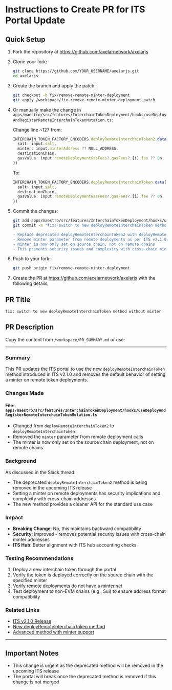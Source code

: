 # Instructions to Create PR for ITS Portal Update

## Quick Setup

1. Fork the repository at https://github.com/axelarnetwork/axelarjs
2. Clone your fork:
   ```bash
   git clone https://github.com/YOUR_USERNAME/axelarjs.git
   cd axelarjs
   ```

3. Create the branch and apply the patch:
   ```bash
   git checkout -b fix/remove-remote-minter-deployment
   git apply /workspace/fix-remove-remote-minter-deployment.patch
   ```

4. Or manually make the change in `apps/maestro/src/features/InterchainTokenDeployment/hooks/useDeployAndRegisterRemoteInterchainTokenMutation.ts`:

   Change line ~127 from:
   ```typescript
   INTERCHAIN_TOKEN_FACTORY_ENCODERS.deployRemoteInterchainToken2.data({
     salt: input.salt,
     minter: input.minterAddress ?? NULL_ADDRESS,
     destinationChain,
     gasValue: input.remoteDeploymentGasFees?.gasFees?.[i].fee ?? 0n,
   })
   ```

   To:
   ```typescript
   INTERCHAIN_TOKEN_FACTORY_ENCODERS.deployRemoteInterchainToken.data({
     salt: input.salt,
     destinationChain,
     gasValue: input.remoteDeploymentGasFees?.gasFees?.[i].fee ?? 0n,
   })
   ```

5. Commit the changes:
   ```bash
   git add apps/maestro/src/features/InterchainTokenDeployment/hooks/useDeployAndRegisterRemoteInterchainTokenMutation.ts
   git commit -m "fix: switch to new deployRemoteInterchainToken method without minter

   - Replace deprecated deployRemoteInterchainToken2 with deployRemoteInterchainToken
   - Remove minter parameter from remote deployments as per ITS v2.1.0
   - Minter is now only set on source chain, not on remote chains
   - This prevents security issues and complexity with cross-chain minter addresses"
   ```

6. Push to your fork:
   ```bash
   git push origin fix/remove-remote-minter-deployment
   ```

7. Create the PR at https://github.com/axelarnetwork/axelarjs with the following details:

## PR Title
`fix: switch to new deployRemoteInterchainToken method without minter`

## PR Description
Copy the content from `/workspace/PR_SUMMARY.md` or use:

---

### Summary
This PR updates the ITS portal to use the new `deployRemoteInterchainToken` method introduced in ITS v2.1.0 and removes the default behavior of setting a minter on remote token deployments.

### Changes Made

#### File: `apps/maestro/src/features/InterchainTokenDeployment/hooks/useDeployAndRegisterRemoteInterchainTokenMutation.ts`
- Changed from `deployRemoteInterchainToken2` to `deployRemoteInterchainToken`
- Removed the `minter` parameter from remote deployment calls
- The minter is now only set on the source chain deployment, not on remote chains

### Background
As discussed in the Slack thread:
- The deprecated `deployRemoteInterchainToken2` method is being removed in the upcoming ITS release
- Setting a minter on remote deployments has security implications and complexity with cross-chain addresses
- The new method provides a cleaner API for the standard use case

### Impact
- **Breaking Change**: No, this maintains backward compatibility
- **Security**: Improved - removes potential security issues with cross-chain minter addresses
- **ITS Hub**: Better alignment with ITS hub accounting checks

### Testing Recommendations
1. Deploy a new interchain token through the portal
2. Verify the token is deployed correctly on the source chain with the specified minter
3. Verify remote deployments do not have a minter set
4. Test deployment to non-EVM chains (e.g., Sui) to ensure address format compatibility

### Related Links
- [ITS v2.1.0 Release](https://github.com/axelarnetwork/interchain-token-service/blob/v2.1.0/contracts/interfaces/IInterchainTokenFactory.sol#L122)
- [New deployRemoteInterchainToken method](https://github.com/axelarnetwork/interchain-token-service/blob/v2.1.0/contracts/interfaces/IInterchainTokenFactory.sol#L122)
- [Advanced method with minter support](https://github.com/axelarnetwork/interchain-token-service/blob/v2.1.0/contracts/interfaces/IInterchainTokenFactory.sol#L139)

---

## Important Notes
- This change is urgent as the deprecated method will be removed in the upcoming ITS release
- The portal will break once the deprecated method is removed if this change is not merged